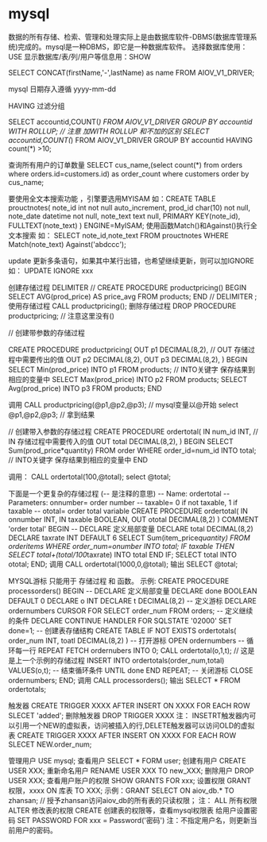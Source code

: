 # mysql

数据的所有存储、检索、管理和处理实际上是由数据库软件-DBMS(数据库管理系统)完成的。mysql是一种DBMS，即它是一种数据库软件。
选择数据库使用：USE
显示数据库/表/列/用户等信息用：SHOW

SELECT CONCAT(firstName,'-',lastName) as name FROM AIOV_V1_DRIVER;

mysql 日期存入遵循 yyyy-mm-dd

HAVING 过滤分组

SELECT accountid,COUNT(*) FROM AIOV_V1_DRIVER GROUP BY accountid WITH ROLLUP; // 注意 加WITH ROLLUP 和不加的区别
SELECT accountid,COUNT(*) FROM AIOV_V1_DRIVER GROUP BY accountid HAVING count(*) >10;

查询所有用户的订单数量
SELECT cus_name,(select count(*) from orders where orders.id=customers.id) as order_count where customers order by cus_name;

要使用全文本搜索功能 ，引擎要选用MYISAM
如：CREATE TABLE prouctnotes(
    note_id int not null auto_increment,
    prod_id char(10) not null,
    note_date datetime not null,
    note_text text null,
    PRIMARY KEY(note_id),
    FULLTEXT(note_text)
) ENGINE=MyISAM;
使用函数Match()和Against()执行全文本搜索
如： SELECT note_id,note_text FROM prouctnotes WHERE Match(note_text) Against('abdccc');

update 更新多条语句，如果其中某行出错，也希望继续更新，则可以加IGNORE
如： UPDATE IGNORE xxx

创建存储过程
DELIMITER //
CREATE PROCEDURE productpricing()
BEGIN
    SELECT AVG(prod_price) AS price_avg
    FROM products;
END //
DELIMITER ;
使用存储过程
CALL productpricing();
删除存储过程
DROP PROCEDURE productpricing; // 注意这里没有()

// 创建带参数的存储过程

CREATE PROCEDURE productpricing(
    OUT p1 DECIMAL(8,2),      // OUT 存储过程中需要传出的值
    OUT p2 DECIMAL(8,2),
    OUT p3 DECIMAL(8,2),
)
BEGIN
    SELECT Min(prod_price) INTO p1 FROM products;  // INTO关键字 保存结果到相应的变量中
    SELECT Max(prod_price) INTO p2 FROM products;
    SELECT Avg(prod_price) INTO p3 FROM products;
END

调用 CALL productpricing(@p1,@p2,@p3);  // mysql变量以@开始
select @p1,@p2,@p3;  // 拿到结果

// 创建带入参数的存储过程
CREATE PROCEDURE ordertotal(
    IN num_id INT,      // IN 存储过程中需要传入的值
    OUT total DECIMAL(8,2),
)
BEGIN
    SELECT Sum(prod_price*quantity) FROM order WHERE order_id=num_id INTO total;  // INTO关键字 保存结果到相应的变量中
END

调用： CALL ordertotal(100,@total);
select @total;

下面是一个更复杂的存储过程 (-- 是注释的意思)
-- Name: ordertotal
-- Parameters:  onnumber= order number
--              taxable= 0 if not taxable, 1 if taxable
--              ototal= order total variable
CREATE PROCEDURE ordertotal(
    IN onnumber INT,
    IN taxable BOOLEAN,
    OUT ototal DECIMAL(8,2)
) COMMENT 'order total'
BEGIN
    -- DECLARE 定义局部变量
    DECLARE total DECIMAL(8,2)
    DECLARE taxrate INT DEFAULT 6
    SELECT Sum(item_price*quantity)
    FROM orderitems
    WHERE order_num=onumber
    INTO total;
    IF taxable THEN
    SELECT total+(total/100*taxrate) INTO total
    END IF;
    SELECT total INTO ototal;
END;
调用 CALL ordertotal(1000,0,@total);
输出 SELECT @total;

MYSQL游标 只能用于 存储过程 和 函数。
示例:
CREATE PROCEDURE processorders()
BEGIN
    -- DECLARE 定义局部变量
    DECLARE done BOOLEAN DEFAULT 0
    DECLARE o INT
    DECLARE t DECIMAL(8,2)
    -- 定义游标
    DECLARE ordernumbers CURSOR FOR
    SELECT order_num FROM orders;
    -- 定义继续的条件
    DECLARE CONTINUE HANDLER FOR SQLSTATE '02000' SET done=1;
    -- 创建表存储结构
    CREATE TABLE IF NOT EXISTS ordertotals(
        order_num INT,
        toatl DECIMAL(8,2)
    )
    -- 打开游标
    OPEN ordernumbers
    -- 循环每一行
    REPEAT
        FETCH ordernubers INTO 0;
        CALL ordertotal(o,1,t);    // 这是是上一个示例的存储过程
        INSERT INTO ordertotals(order_num,total) VALUES(o,t);
    -- 结束循环条件
    UNTIL done END REPEAT;
    -- 关闭游标
    CLOSE ordernumbers;
END;
调用 CALL processorders();
输出 SELECT * FROM ordertotals;

触发器
CREATE TRIGGER XXXX AFTER INSERT ON XXXX FOR EACH ROW SLECET 'added';
删除触发器
DROP TRIGGER XXXX
注： INSETRT触发器内可以引用一个NEW的虚拟表，访问被插入的行,DELETE触发器可以访问OLD的虚拟表
CREATE TRIGGER XXXX AFTER INSERT ON XXXX FOR EACH ROW SLECET NEW.order_num;

管理用户
USE mysql;
查看用户
SELECT * FORM user;
创建有用户
CREATE USER XXX;
重新命名用户
RENAME USER XXX TO new_XXX;
删除用户
DROP  USER XXX;
查看用户账户的权限
SHOW GRANTS FOR xxx;
设置权限
GRANT 权限，xxxx ON 库表 TO XXX;
示例：GRANT SELECT ON aiov_db.* TO zhansan; // 授予zhansan访问aiov_db的所有表的只读权限；
注： ALL 所有权限 ALTER 修改表的权限 CREATE 创建表的权限等，查看mysql权限表
给用户设置密码
SET PASSWORD FOR xxx = Password('密码')
注：不指定用户名，则更新当前用户的密码。
